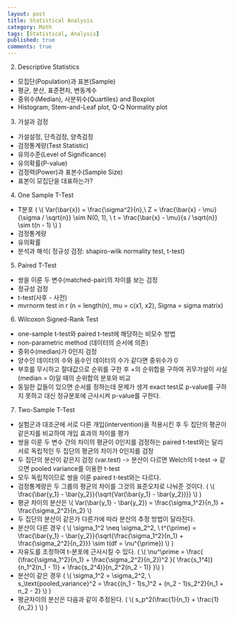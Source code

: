 ```yaml
---
layout: post
title: Statistical Analysis 
category: Math 
tags: [Statistical, Analysis]
published: true
comments: true
---
```


2. Descriptive Statistics
 - 모집단(Population)과 표본(Sample)
 - 평균, 분산, 표준편차, 변동계수
 - 중위수(Median), 사분위수(Quartiles) and Boxplot
 - Histogram, Stem-and-Leaf plot, Q-Q Normality plot

3. 가설과 검정
 - 가설설정, 단측검정, 양측검정
 - 검정통계량(Test Statistic)
 - 유의수준(Level of Significance)
 - 유의확률(P-value)
 - 검정력(Power)과 표본수(Sample Size)
 - 표본이 모집단을 대표하는가?

4. One Sample T-Test
 - T분포 ( \\( Var(\bar{x}) = \frac{\sigma^2}{n},\ Z = \frac{\bar{x} - \mu}{\sigma / \sqrt{n}} \sim N(0, 1), \ t = \frac{\bar{x} - \mu}{s / \sqrt{n}} \sim t(n - 1) \\) )
 - 검정통계량
 - 유의확률
 - 분석과 해석( 정규성 검정: shapiro-wilk normality test, t-test)

5. Paired T-Test
 - 쌍을 이룬 두 변수(matched-pair)의 차이를 보는 검정
 - 정규성 검정
 - t-test(사후 - 사전)
 - mvrnorm test in r (n = length(n), mu = c(x1, x2), Sigma = sigma matrix)

6. Wilcoxon Signed-Rank Test
 - one-sample t-test와 paired t-test에 해당하는 비모수 방법
 - non-parametric method (데이터의 순서에 의존)
 - 중위수(median)가 0인지 검정
 - 양수인 데이터의 수와 음수인 데이터의 수가 같다면 중위수가 0
 - 부호를 무시하고 절대값으로 순위를 구한 후 +의 순위합을 구하여 귀무가설이 사실(median = 0)일 때의 순위합의 분포와 비교
 - 동일한 값들이 있으면 순서를 정하는데 문제가 생겨 exact test로 p-value를 구하지 못하고 대신 정규분포에 근사시켜 p-value를 구한다.

7. Two-Sample T-Test
 - 실험군과 대조군에 서로 다른 개입(intervention)을 적용시킨 후 두 집단의 평균이 같은지를 비교하여 개입 효과의 차이를 평가
 - 쌍을 이룬 두 변수 간의 차이의 평균이 0인지를 검정하는 paired t-test와는 달리 서로 독립적인 두 집단의 평균의 차이가 0인지를 검정 
 - 두 집단의 분산이 같은지 검정 (var.test) -> 분산이 다르면 Welch의 t-test -> 같으면 pooled variance를 이용한 t-test
 - 모두 독립적이므로 쌍을 이룬 paired t-test와는 다르다.
 - 검정통계량은 두 그룹의 평균의 차이를 그것의 표준오차로 나눠준 것이다. ( \\( \frac{\bar{y\_1} - \bar{y\_2}}{\sqrt{Var(\bar{y\_1} - \bar{y\_2})}} \\) )
 - 평균 차이의 분산은 \\( Var(\bar{y\_1} - \bar{y\_2}) = \frac{\sigma\_1^2}{n\_1} + \frac{\sigma\_2^2}{n\_2} \\)
 - 두 집단의 분산이 같은가 다른가에 따라 분산의 추정 방법이 달라진다.
 - 분산이 다른 경우 ( \\( \sigma\_1^2 \neq \sigma\_2^2, \ t^{\prime} = \frac{\bar{y\_1} - \bar{y\_2}}{\sqrt{\frac{\sigma\_1^2}{n\_1} + \frac{\sigma\_2^2}{n\_2}}} \sim t(df = \nu^{\prime}) \\) )
 - 자유도를 조정하여 t-분포에 근사시킬 수 있다. ( \\( \nu^\prime = \frac{ (\frac{\sigma\_1^2}{n\_1} + \frac{\sigma\_2^2}{n\_2})^2 }{ \frac{s\_1^4)}{n\_1^2(n\_1 - 1)} + \frac{s\_2^4)}{n\_2^2(n\_2 - 1)} }\\) )
 - 분산이 같은 경우 ( \\( \sigma\_1^2 = \sigma\_2^2, \ s\_\text{pooled_variance}^2 = \frac{(n\_1 - 1)s\_1^2 + (n\_2 - 1)s\_2^2}{n\_1 + n\_2 - 2} \\) )
 - 평균차이의 분산은 다음과 같이 추정된다. ( \\( s\_p^2(\frac{1}{n\_1} + \frac{1}{n\_2} ) \\) )
